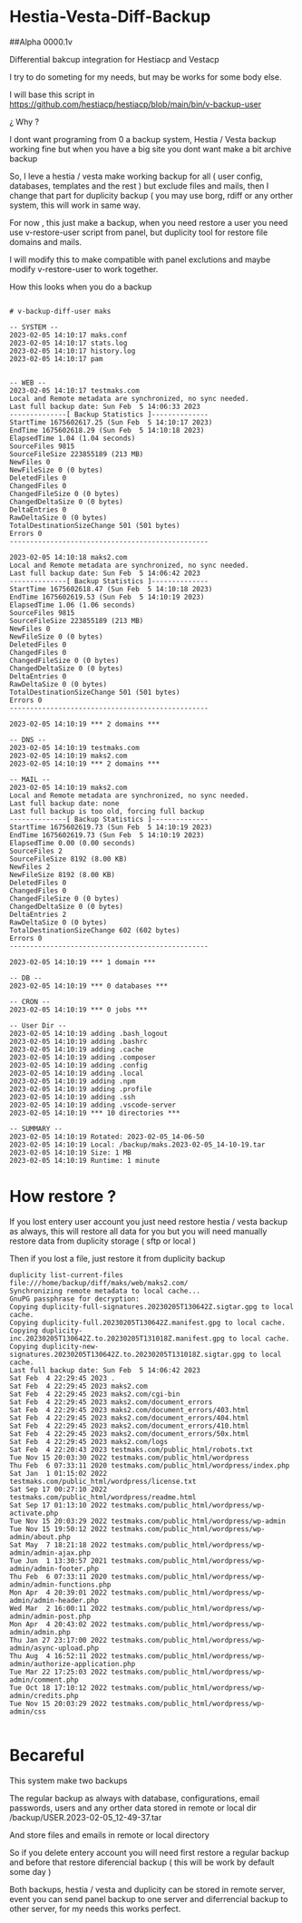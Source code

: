 # Hestia-Vesta-Diff-Backup

##Alpha 0000.1v

Differential bakcup integration for Hestiacp and Vestacp

I try to do someting for my needs, but may be works for some body else.

I will base this script in https://github.com/hestiacp/hestiacp/blob/main/bin/v-backup-user

¿ Why ?

I dont want programing from 0 a backup system, Hestia / Vesta backup working fine but when you have a big site you dont want make a bit archive backup

So, I leve a hestia / vesta make working backup for all ( user config, databases, templates and the rest ) but exclude files and mails, then I change that part for duplicity backup ( you may use borg, rdiff or any orther system, this will work in same way.

For now , this just make a backup, when you need restore a user you need use v-restore-user script from panel, but duplicity tool for restore file domains and mails.

I will modify this to make compatible with panel exclutions and maybe modify v-restore-user to work together.

How this looks when you do a backup
```

# v-backup-diff-user maks

-- SYSTEM --
2023-02-05 14:10:17 maks.conf
2023-02-05 14:10:17 stats.log
2023-02-05 14:10:17 history.log
2023-02-05 14:10:17 pam


-- WEB --
2023-02-05 14:10:17 testmaks.com
Local and Remote metadata are synchronized, no sync needed.
Last full backup date: Sun Feb  5 14:06:33 2023
--------------[ Backup Statistics ]--------------
StartTime 1675602617.25 (Sun Feb  5 14:10:17 2023)
EndTime 1675602618.29 (Sun Feb  5 14:10:18 2023)
ElapsedTime 1.04 (1.04 seconds)
SourceFiles 9815
SourceFileSize 223855189 (213 MB)
NewFiles 0
NewFileSize 0 (0 bytes)
DeletedFiles 0
ChangedFiles 0
ChangedFileSize 0 (0 bytes)
ChangedDeltaSize 0 (0 bytes)
DeltaEntries 0
RawDeltaSize 0 (0 bytes)
TotalDestinationSizeChange 501 (501 bytes)
Errors 0
-------------------------------------------------

2023-02-05 14:10:18 maks2.com
Local and Remote metadata are synchronized, no sync needed.
Last full backup date: Sun Feb  5 14:06:42 2023
--------------[ Backup Statistics ]--------------
StartTime 1675602618.47 (Sun Feb  5 14:10:18 2023)
EndTime 1675602619.53 (Sun Feb  5 14:10:19 2023)
ElapsedTime 1.06 (1.06 seconds)
SourceFiles 9815
SourceFileSize 223855189 (213 MB)
NewFiles 0
NewFileSize 0 (0 bytes)
DeletedFiles 0
ChangedFiles 0
ChangedFileSize 0 (0 bytes)
ChangedDeltaSize 0 (0 bytes)
DeltaEntries 0
RawDeltaSize 0 (0 bytes)
TotalDestinationSizeChange 501 (501 bytes)
Errors 0
-------------------------------------------------

2023-02-05 14:10:19 *** 2 domains ***

-- DNS --
2023-02-05 14:10:19 testmaks.com
2023-02-05 14:10:19 maks2.com
2023-02-05 14:10:19 *** 2 domains ***

-- MAIL --
2023-02-05 14:10:19 maks2.com
Local and Remote metadata are synchronized, no sync needed.
Last full backup date: none
Last full backup is too old, forcing full backup
--------------[ Backup Statistics ]--------------
StartTime 1675602619.73 (Sun Feb  5 14:10:19 2023)
EndTime 1675602619.73 (Sun Feb  5 14:10:19 2023)
ElapsedTime 0.00 (0.00 seconds)
SourceFiles 2
SourceFileSize 8192 (8.00 KB)
NewFiles 2
NewFileSize 8192 (8.00 KB)
DeletedFiles 0
ChangedFiles 0
ChangedFileSize 0 (0 bytes)
ChangedDeltaSize 0 (0 bytes)
DeltaEntries 2
RawDeltaSize 0 (0 bytes)
TotalDestinationSizeChange 602 (602 bytes)
Errors 0
-------------------------------------------------

2023-02-05 14:10:19 *** 1 domain ***

-- DB --
2023-02-05 14:10:19 *** 0 databases ***

-- CRON --
2023-02-05 14:10:19 *** 0 jobs ***

-- User Dir --
2023-02-05 14:10:19 adding .bash_logout
2023-02-05 14:10:19 adding .bashrc
2023-02-05 14:10:19 adding .cache
2023-02-05 14:10:19 adding .composer
2023-02-05 14:10:19 adding .config
2023-02-05 14:10:19 adding .local
2023-02-05 14:10:19 adding .npm
2023-02-05 14:10:19 adding .profile
2023-02-05 14:10:19 adding .ssh
2023-02-05 14:10:19 adding .vscode-server
2023-02-05 14:10:19 *** 10 directories ***

-- SUMMARY --
2023-02-05 14:10:19 Rotated: 2023-02-05_14-06-50
2023-02-05 14:10:19 Local: /backup/maks.2023-02-05_14-10-19.tar
2023-02-05 14:10:19 Size: 1 MB
2023-02-05 14:10:19 Runtime: 1 minute

```

# How restore ?

If you lost entery user account you just need restore hestia / vesta backup as always, this will restore all data for you but you will need manually restore data from duplicity storage ( sftp or local )

Then if you lost a file, just restore it from duplicity backup
```
duplicity list-current-files file:///home/backup/diff/maks/web/maks2.com/
Synchronizing remote metadata to local cache...
GnuPG passphrase for decryption: 
Copying duplicity-full-signatures.20230205T130642Z.sigtar.gpg to local cache.
Copying duplicity-full.20230205T130642Z.manifest.gpg to local cache.
Copying duplicity-inc.20230205T130642Z.to.20230205T131018Z.manifest.gpg to local cache.
Copying duplicity-new-signatures.20230205T130642Z.to.20230205T131018Z.sigtar.gpg to local cache.
Last full backup date: Sun Feb  5 14:06:42 2023
Sat Feb  4 22:29:45 2023 .
Sat Feb  4 22:29:45 2023 maks2.com
Sat Feb  4 22:29:45 2023 maks2.com/cgi-bin
Sat Feb  4 22:29:45 2023 maks2.com/document_errors
Sat Feb  4 22:29:45 2023 maks2.com/document_errors/403.html
Sat Feb  4 22:29:45 2023 maks2.com/document_errors/404.html
Sat Feb  4 22:29:45 2023 maks2.com/document_errors/410.html
Sat Feb  4 22:29:45 2023 maks2.com/document_errors/50x.html
Sat Feb  4 22:29:45 2023 maks2.com/logs
Sat Feb  4 22:20:43 2023 testmaks.com/public_html/robots.txt
Tue Nov 15 20:03:30 2022 testmaks.com/public_html/wordpress
Thu Feb  6 07:33:11 2020 testmaks.com/public_html/wordpress/index.php
Sat Jan  1 01:15:02 2022 testmaks.com/public_html/wordpress/license.txt
Sat Sep 17 00:27:10 2022 testmaks.com/public_html/wordpress/readme.html
Sat Sep 17 01:13:10 2022 testmaks.com/public_html/wordpress/wp-activate.php
Tue Nov 15 20:03:29 2022 testmaks.com/public_html/wordpress/wp-admin
Tue Nov 15 19:50:12 2022 testmaks.com/public_html/wordpress/wp-admin/about.php
Sat May  7 18:21:18 2022 testmaks.com/public_html/wordpress/wp-admin/admin-ajax.php
Tue Jun  1 13:30:57 2021 testmaks.com/public_html/wordpress/wp-admin/admin-footer.php
Thu Feb  6 07:33:11 2020 testmaks.com/public_html/wordpress/wp-admin/admin-functions.php
Mon Apr  4 20:39:01 2022 testmaks.com/public_html/wordpress/wp-admin/admin-header.php
Wed Mar  2 16:00:11 2022 testmaks.com/public_html/wordpress/wp-admin/admin-post.php
Mon Apr  4 20:43:02 2022 testmaks.com/public_html/wordpress/wp-admin/admin.php
Thu Jan 27 23:17:00 2022 testmaks.com/public_html/wordpress/wp-admin/async-upload.php
Thu Aug  4 16:52:11 2022 testmaks.com/public_html/wordpress/wp-admin/authorize-application.php
Tue Mar 22 17:25:03 2022 testmaks.com/public_html/wordpress/wp-admin/comment.php
Tue Oct 18 17:10:12 2022 testmaks.com/public_html/wordpress/wp-admin/credits.php
Tue Nov 15 20:03:29 2022 testmaks.com/public_html/wordpress/wp-admin/css


```

# Becareful

This system make two backups

The regular backup as always with database, configurations, email passwords, users and any orther data stored in remote or local dir /backup/USER.2023-02-05_12-49-37.tar

And store files and emails in remote or local directory

So if you delete entery account you will need first restore a regular backup and before that restore diferencial backup ( this will be work by default some day )

Both backups, hestia / vesta and duplicity can be stored in remote server, event you can send panel backup to one server and diferrencial backup to other server, for my needs this works perfect.



